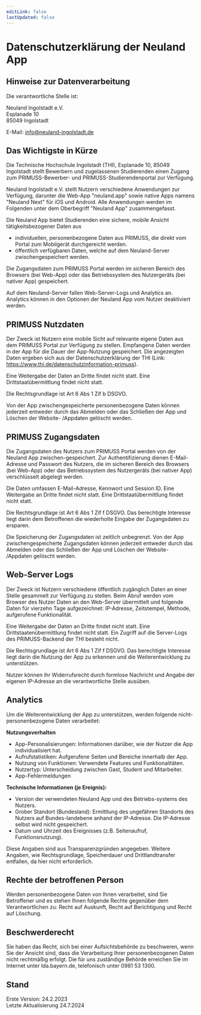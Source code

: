 ```yaml
---
editLink: false
lastUpdated: false
---
```


# Datenschutzerklärung der Neuland App

## Hinweise zur Datenverarbeitung

Die verantwortliche Stelle ist:

Neuland Ingolstadt e.V.\
Esplanade 10\
85049 Ingolstadt

E-Mail: info@neuland-ingolstadt.de

## Das Wichtigste in Kürze

Die Technische Hochschule Ingolstadt (THI), Esplanade 10, 85049 Ingolstadt stellt Bewerbern und zugelassenen Studierenden einen Zugang zum PRIMUSS-Bewerber- und PRIMUSS-Studierendenportal zur Verfügung.

Neuland Ingolstadt e.V. stellt Nutzern verschiedene Anwendungen zur Verfügung, darunter die Web-App "neuland.app" sowie native Apps namens "Neuland Next" für iOS und Android.
Alle Anwendungen werden im Folgenden unter dem Oberbegriff "Neuland App" zusammengefasst.

Die Neuland App bietet Studierenden eine sichere, mobile Ansicht tätigkeitsbezogener Daten aus

- individuellen, personenbezogene Daten aus PRIMUSS, die direkt vom Portal zum Mobilgerät durchgereicht werden.
- öffentlich verfügbaren Daten, welche auf dem Neuland-Server zwischengespeichert werden.

Die Zugangsdaten zum PRIMUSS Portal werden im sicheren Bereich des Browsers (bei Web-App) oder das Betriebssystem des Nutzergeräts (bei nativer App) gespeichert.

Auf dem Neuland-Server fallen Web-Server-Logs und Analytics an. Analytics können in den Optionen der Neuland App vom Nutzer deaktiviert werden.

## PRIMUSS Nutzdaten

Der Zweck ist Nutzern eine mobile Sicht auf relevante eigene Daten aus dem PRIMUSS Portal zur Verfügung zu stellen.
Empfangene Daten werden in der App für die Dauer der App-Nutzung gespeichert.
Die angezeigten Daten ergeben sich aus der Datenschutzerklärung der THI (Link: https://www.thi.de/datenschutzinformation-primuss).

Eine Weitergabe der Daten an Dritte findet nicht statt. Eine Drittstaatübermittlung findet nicht statt.

Die Rechtsgrundlage ist Art 6 Abs 1 Zif b DSGVO.

Von der App zwischengespeicherte personenbezogene Daten können jederzeit entweder durch das Abmelden oder das Schließen der App und Löschen der Website- /Appdaten gelöscht werden.

## PRIMUSS Zugangsdaten

Die Zugangsdaten des Nutzers zum PRIMUSS Portal werden von der Neuland App zwischen-gespeichert.
Zur Authentifizierung dienen E-Mail-Adresse und Passwort des Nutzers, die im sicheren Bereich des Browsers (bei Web-App) oder das Betriebssystem des Nutzergeräts (bei nativer App) verschlüsselt abgelegt werden.

Die Daten umfassen E-Mail-Adresse, Kennwort und Session ID. Eine Weitergabe an Dritte findet nicht statt.
Eine Drittstaatübermittlung findet nicht statt.

Die Rechtsgrundlage ist Art 6 Abs 1 Zif f DSGVO.
Das berechtigte Interesse liegt darin dem Betroffenen die wiederholte Eingabe der Zugangsdaten zu ersparen.

Die Speicherung der Zugangsdaten ist zeitlich unbegrenzt.
Von der App zwischengespeicherte Zugangsdaten können jederzeit entweder durch das Abmelden oder das Schließen der App und Löschen der Website- /Appdaten gelöscht werden.

## Web-Server Logs

Der Zweck ist Nutzern verschiedene öffentlich zugänglich Daten an einer Stelle gesammelt zur Verfügung zu stellen.
Beim Abruf werden vom Browser des Nutzer Daten an den Web-Server übermittelt und folgende Daten für vierzehn Tage aufgezeichnet: IP-Adresse, Zeitstempel, Methode, aufgerufene Funktionalität.

Eine Weitergabe der Daten an Dritte findet nicht statt.
Eine Drittstaatenübermittlung findet nicht statt. Ein Zugriff auf die Server-Logs des PRIMUSS-Backend der THI besteht nicht.

Die Rechtsgrundlage ist Art 6 Abs 1 Zif f DSGVO. Das berechtigte Interesse liegt darin die Nutzung der App zu erkennen und die Weiterentwicklung zu unterstützen.

Nutzer können ihr Widerrufsrecht durch formlose Nachricht und Angabe der eigenen IP-Adresse an die verantwortliche Stelle ausüben.

## Analytics

Um die Weiterentwicklung der App zu unterstützen, werden folgende nicht-personenbezogene Daten verarbeitet:

**Nutzungsverhalten**

- App-Personalisierungen: Informationen darüber, wie der Nutzer die App individualisiert hat.
- Aufrufstatistiken: Aufgerufene Seiten und Bereiche innerhalb der App.
- Nutzung von Funktionen: Verwendete Features und Funktionalitäten.
- Nutzertyp: Unterscheidung zwischen Gast, Student und Mitarbeiter.
- App-Fehlermeldungen

**Technische Informationen (je Ereignis):**

- Version der verwendeten Neuland App und des Betriebs-systems des Nutzers.
- Grober Standort (Bundesland): Ermittlung des ungefähren Standorts des Nutzers auf Bundes-landebene anhand der IP-Adresse. Die IP-Adresse selbst wird nicht gespeichert.
- Datum und Uhrzeit des Ereignisses (z.B. Seitenaufruf, Funktionsnutzung).

Diese Angaben sind aus Transparenzgründen angegeben.
Weitere Angaben, wie Rechtsgrundlage, Speicherdauer und Drittlandtransfer entfallen, da hier nicht erforderlich.

## Rechte der betroffenen Person

Werden personenbezogene Daten von Ihnen verarbeitet, sind Sie Betroffener und es stehen Ihnen folgende Rechte gegenüber dem Verantwortlichen zu: Recht auf Auskunft, Recht auf Berichtigung und Recht auf Löschung.

## Beschwerderecht

Sie haben das Recht, sich bei einer Aufsichtsbehörde zu beschweren, wenn Sie der Ansicht sind, dass die Verarbeitung Ihrer personenbezogenen Daten nicht rechtmäßig erfolgt.
Die für uns zuständige Behörde erreichen Sie im Internet unter lda.bayern.de, telefonisch unter 0981 53 1300.

## Stand

Erste Version: 24.2.2023\
Letzte Aktualisierung 24.7.2024
